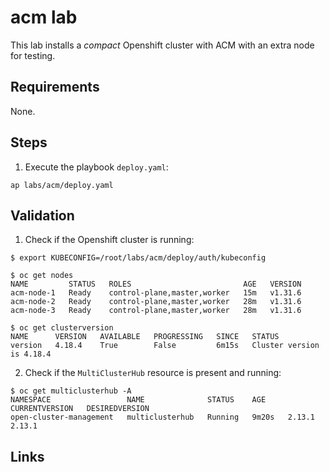 # acm lab
This lab installs a _compact_ Openshift cluster with ACM with an extra node for testing.  

## Requirements
None.

## Steps
1. Execute the playbook `deploy.yaml`:
```shell
ap labs/acm/deploy.yaml
```

## Validation
1. Check if the Openshift cluster is running:
```shell
$ export KUBECONFIG=/root/labs/acm/deploy/auth/kubeconfig

$ oc get nodes
NAME         STATUS   ROLES                         AGE   VERSION
acm-node-1   Ready    control-plane,master,worker   15m   v1.31.6
acm-node-2   Ready    control-plane,master,worker   28m   v1.31.6
acm-node-3   Ready    control-plane,master,worker   28m   v1.31.6

$ oc get clusterversion
NAME      VERSION   AVAILABLE   PROGRESSING   SINCE   STATUS
version   4.18.4    True        False         6m15s   Cluster version is 4.18.4
```
2. Check if the `MultiClusterHub` resource is present and running:
```shell
$ oc get multiclusterhub -A
NAMESPACE                 NAME              STATUS    AGE     CURRENTVERSION   DESIREDVERSION
open-cluster-management   multiclusterhub   Running   9m20s   2.13.1           2.13.1
```

## Links
